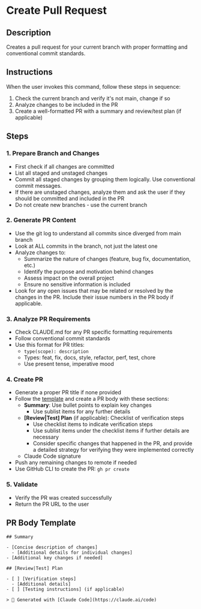 # Create Pull Request

## Description

Creates a pull request for your current branch with proper formatting and conventional commit standards.

## Instructions

When the user invokes this command, follow these steps in sequence:

1. Check the current branch and verify it's not main, change if so
2. Analyze changes to be included in the PR
3. Create a well-formatted PR with a summary and review/test plan (if applicable)

## Steps

### 1. Prepare Branch and Changes

- First check if all changes are committed
- List all staged and unstaged changes
- Commit all staged changes by grouping them logically. Use conventional commit messages.
- If there are unstaged changes, analyze them and ask the user if they should be committed and included in the PR
- Do not create new branches - use the current branch

### 2. Generate PR Content

- Use the git log to understand all commits since diverged from main branch
- Look at ALL commits in the branch, not just the latest one
- Analyze changes to:
  - Summarize the nature of changes (feature, bug fix, documentation, etc.)
  - Identify the purpose and motivation behind changes
  - Assess impact on the overall project
  - Ensure no sensitive information is included
- Look for any open issues that may be related or resolved by the changes in the PR. Include their issue numbers in the PR body if applicable.

### 3. Analyze PR Requirements

- Check CLAUDE.md for any PR specific formatting requirements
- Follow conventional commit standards
- Use this format for PR titles:
  - `type(scope): description`
  - Types: feat, fix, docs, style, refactor, perf, test, chore
  - Use present tense, imperative mood

### 4. Create PR

- Generate a proper PR title if none provided
- Follow the [template](#pr-body-template) and create a PR body with these sections:
  - **Summary**: Use bullet points to explain key changes
    - Use sublist items for any further details
  - **[Review|Test] Plan** (if applicable): Checklist of verification steps
    - Use checklist items to indicate verification steps
    - Use sublist items under the checklist items if further details are necessary
    - Consider specific changes that happened in the PR, and provide a detailed strategy for verifying they were implemented correctly
  - Claude Code signature
- Push any remaining changes to remote if needed
- Use GitHub CLI to create the PR: `gh pr create`

### 5. Validate

- Verify the PR was created successfully
- Return the PR URL to the user

## PR Body Template

```
## Summary

- [Concise description of changes]
  - [Additional details for individual changes]
- [Additional key changes if needed]

## [Review|Test] Plan

- [ ] [Verification steps]
  - [Additional details]
- [ ] [Testing instructions] (if applicable)

> 🤖 Generated with [Claude Code](https://claude.ai/code)
```